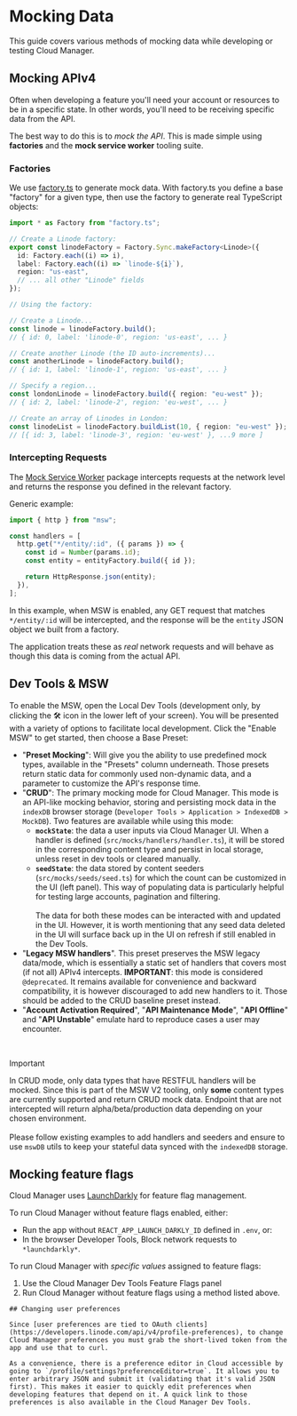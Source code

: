 # Mocking Data

This guide covers various methods of mocking data while developing or testing Cloud Manager.

## Mocking APIv4

Often when developing a feature you'll need your account or resources to be in a specific state. In other words, you'll need to be receiving specific data from the API.

The best way to do this is to _mock the API_. This is made simple using **factories** and the **mock service worker** tooling suite.

### Factories
We use [factory.ts](https://www.npmjs.com/package/factory.ts) to generate mock data. With factory.ts you define a base "factory" for a given type, then use the factory to generate real TypeScript objects:

```ts
import * as Factory from "factory.ts";

// Create a Linode factory:
export const linodeFactory = Factory.Sync.makeFactory<Linode>({
  id: Factory.each((i) => i),
  label: Factory.each((i) => `linode-${i}`),
  region: "us-east",
  // ... all other "Linode" fields
});

// Using the factory:

// Create a Linode...
const linode = linodeFactory.build();
// { id: 0, label: 'linode-0', region: 'us-east', ... }

// Create another Linode (the ID auto-increments)...
const anotherLinode = linodeFactory.build();
// { id: 1, label: 'linode-1', region: 'us-east', ... }

// Specify a region...
const londonLinode = linodeFactory.build({ region: "eu-west" });
// { id: 2, label: 'linode-2', region: 'eu-west', ... }

// Create an array of Linodes in London:
const linodeList = linodeFactory.buildList(10, { region: "eu-west" });
// [{ id: 3, label: 'linode-3', region: 'eu-west' }, ...9 more ]
```

### Intercepting Requests

The [Mock Service Worker](https://mswjs.io/) package intercepts requests at the network level and returns the response you defined in the relevant factory.

Generic example:
```ts
import { http } from "msw";

const handlers = [
  http.get("*/entity/:id", ({ params }) => {
    const id = Number(params.id);
    const entity = entityFactory.build({ id });

    return HttpResponse.json(entity);
  }),
];
```

In this example, when MSW is enabled, any GET request that matches `*/entity/:id` will be intercepted, and the response will be the `entity` JSON object we built from a factory.

The application treats these as _real_ network requests and will behave as though this data is coming from the actual API.

## Dev Tools & MSW

To enable the MSW, open the Local Dev Tools (development only, by clicking the 🛠️ icon in the lower left of your screen). You will be presented with a variety of options to facilitate local development. Click the "Enable MSW" to get started, then choose a Base Preset:
- "**Preset Mocking**": Will give you the ability to use predefined mock types, available in the "Presets" column underneath. Those presets return static data for commonly used non-dynamic data, and a parameter to customize the API's response time.
- "**CRUD**": The primary mocking mode for Cloud Manager. This mode is an API-like mocking behavior, storing and persisting mock data in the `indexDB` browser storage (`Developer Tools > Application > IndexedDB > MockDB`). Two features are available while using this mode:
  - **`mockState`**: the data a user inputs via Cloud Manager UI. When a handler is defined (`src/mocks/handlers/handler.ts`), it will be stored in the corresponding content type and persist in local storage, unless reset in dev tools or cleared manually.
  - **`seedState`**: the data stored by content seeders (`src/mocks/seeds/seed.ts`) for which the count can be customized in the UI (left panel). This way of populating data is particularly helpful for testing large accounts, pagination and filtering.<br><br>
  The data for both these modes can be interacted with and updated in the UI. However, it is worth mentioning that any seed data deleted in the UI will surface back up in the UI on refresh if still enabled in the Dev Tools.
- "**Legacy MSW handlers**". This preset preserves the MSW legacy data/mode, which is essentially a static set of handlers that covers most (if not all) APIv4 intercepts. **IMPORTANT**: this mode is considered `@deprecated`. It remains available for convenience and backward compatibility, it is however discouraged to add new handlers to it. Those should be added to the CRUD baseline preset instead.
- "**Account Activation Required**", "**API Maintenance Mode**", "**API Offline**" and "**API Unstable**" emulate hard to reproduce cases a user may encounter.

<br>

> [!IMPORTANT]
> In CRUD mode, only data types that have RESTFUL handlers will be mocked. Since this is part of the MSW V2 tooling, only **some** content types are currently supported and return CRUD mock data. Endpoint that are not intercepted will return alpha/beta/production data depending on your chosen environment.<br><br>Please follow existing examples to add handlers and seeders and ensure to use `mswDB` utils to keep your stateful data synced with the `indexedDB` storage.

## Mocking feature flags

Cloud Manager uses [LaunchDarkly](https://github.com/launchdarkly/react-client-sdk) for feature flag management.

To run Cloud Manager without feature flags enabled, either:

- Run the app without `REACT_APP_LAUNCH_DARKLY_ID` defined in `.env`, or:
- In the browser Developer Tools, Block network requests to `*launchdarkly*`.

To run Cloud Manager with _specific values_ assigned to feature flags:

1. Use the Cloud Manager Dev Tools Feature Flags panel
2. Run Cloud Manager without feature flags using a method listed above.

```
## Changing user preferences

Since [user preferences are tied to OAuth clients](https://developers.linode.com/api/v4/profile-preferences), to change Cloud Manager preferences you must grab the short-lived token from the app and use that to curl.

As a convenience, there is a preference editor in Cloud accessible by going to `/profile/settings?preferenceEditor=true`. It allows you to enter arbitrary JSON and submit it (validating that it's valid JSON first). This makes it easier to quickly edit preferences when developing features that depend on it. A quick link to those preferences is also available in the Cloud Manager Dev Tools.
